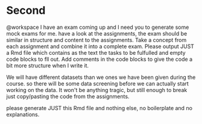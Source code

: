 
# Second

@workspace I have an exam coming up and I need you to generate some mock exams for me. have a look at the assignments, the exam should be similar in structure and content to the assignments. Take a concept from each assignment and combine it into a complete exam. Please output JUST a Rmd file which contains as the text the tasks to be fulfulled and empty code blocks to fll out. Add comments in the code blocks to give the code a bit more structure when I write it. 

We will have different datasets than we ones we have been given during the course. so there will be some data screening before we can actually start working on the data. It won't be anything tragic, but still enough to break just copy/pasting the code from the assignments.

please generate JUST this Rmd file and nothing else, no boilerplate and no explanations.

